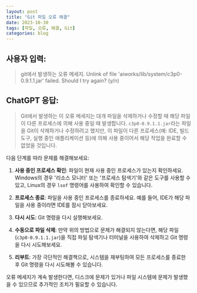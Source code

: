 ```yaml
---
layout: post
title: "Git 파일 오류 해결"
date: 2023-10-30
tags: [파일, 오류, 해결, Git]
categories: blog
---
```


## 사용자 입력:
> git에서 발생하는 오류 메세지. Unlink of file 'aiworks/lib/system/c3p0-0.9.1.1.jar' failed. Should I try again? (y/n) 

## ChatGPT 응답:
> Git에서 발생하는 이 오류 메세지는 대개 파일을 삭제하거나 수정할 때 해당 파일이 다른 프로세스에 의해 사용 중일 때 발생합니다. `c3p0-0.9.1.1.jar`라는 파일을 Git이 삭제하거나 수정하려고 했지만, 이 파일이 다른 프로세스(예: IDE, 빌드 도구, 실행 중인 애플리케이션 등)에 의해 사용 중이어서 해당 작업을 완료할 수 없었을 것입니다.

다음 단계를 따라 문제를 해결해보세요:

1. **사용 중인 프로세스 확인**: 파일이 현재 사용 중인 프로세스가 있는지 확인하세요. Windows의 경우 '리소스 모니터' 또는 '프로세스 탐색기'와 같은 도구를 사용할 수 있고, Linux의 경우 `lsof` 명령어를 사용하여 확인할 수 있습니다.

2. **프로세스 종료**: 파일을 사용 중인 프로세스를 종료하세요. 예를 들어, IDE가 해당 파일을 사용 중이라면 IDE를 잠시 닫아보세요.

3. **다시 시도**: Git 명령을 다시 실행해보세요.

4. **수동으로 파일 삭제**: 만약 위의 방법으로 문제가 해결되지 않는다면, 해당 파일(`c3p0-0.9.1.1.jar`)을 직접 파일 탐색기나 터미널을 사용하여 삭제하고 Git 명령을 다시 시도해보세요.

5. **리부트**: 가장 극단적인 해결책으로, 시스템을 재부팅하여 모든 프로세스를 종료한 후 Git 명령을 다시 시도해볼 수 있습니다.

오류 메세지가 계속 발생한다면, 디스크에 문제가 있거나 파일 시스템에 문제가 발생했을 수 있으므로 추가적인 조치가 필요할 수 있습니다.

